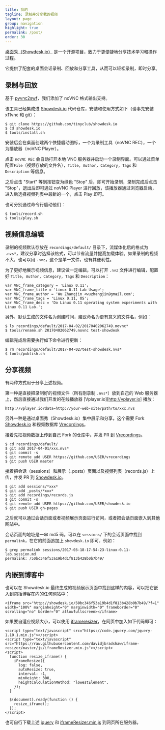```yaml
---
title: 我的
tagline: 录制并分享我的视频
layout: page
group: navigation
highlight: true
permalink: /post/
order: 30
---
```


[桌面秀（Showdesk.io）][1] 是一个开源项目，致力于更便捷地分享技术学习和操作过程。

它提供了配套的桌面会话录制、回放和分享工具，从而可以轻松录制，即时分享。

## 录制与回放

基于 [pyvnc2swf][2]，我们添加了 noVNC 格式输出支持。

该工具已经集成进 [Showdesk.io][1] 代码仓库，安装和使用方式如下（请事先安装 x11vnc 和 git）：

    $ git clone https://github.com/tinyclub/showdesk.io
    $ cd showdesk.io
    $ tools/install.sh

安装后会在桌面创建两个快捷启动图标，一个为录制工具（noVNC REC），一个为播放器（noVNC Player）。

点击 `noVNC REC` 会自动打开本地 VNC 服务器并启动一个录制界面。可以通过菜单配置`File`（视频存放的文件名），`Title`，`Author`，`Category`，`Tags` 和 `Description` 等信息。

之后点击 "Start" 等到按钮变为绿色 "Stop" 后，即可开始录制，录制完成后点击 "Stop"，退出后即可通过 noVNC Player 进行回放，该播放器通过浏览器启动，进入后选择视频列表中最新的一个，点击 Play 即可。

也可分别通过命令行启动他们：

    $ tools/record.sh
    $ tools/play.sh

## 视频信息编辑

录制的视频默认存放在 `recordings/default/` 目录下，流媒体化后的格式为 `.nvs*`，建议分享时选择该格式，可以节省流量并提高加载体验。如果录制的视频不大，也可以用 `.nvz`，这个是单一文件，也有其便利性。

为了更好地展示视频信息，建议做一定编辑，可以打开 `.nvz` 文件进行编辑，配置好 `Title`，`Author`，`Category`，`Tags` 和 `Description`：

    var VNC_frame_category = 'Linux 0.11';
    var VNC_frame_title = 'Linux 0.11 Lab Usage';
    var VNC_frame_author = 'Wu Zhangjin <wuzhangjin@gmail.com';
    var VNC_frame_tags = 'Linux 0.11, OS';
    var VNC_frame_desc = 'Do Linux 0.11 operating system experiments with Linux 0.11 Lab.';

另外，默认生成的文件名为创建时间，建议命名为更有意义的文件名，例如：

    $ ls recordings/default/2017-04-02/20170402062749.novnc*
    $ tools/rename.sh 20170402062749.novnc test-showdesk

编辑完成后需要执行如下命令进行更新：

    $ rm recordings/default/2017-04-02/test-showdesk.nvs*
    $ tools/publish.sh

## 分享视频

有两种方式用于分享上述视频。

第一种是直接把录制好的视频文件（所有刚录制 `.nvs*`）放到自己的 Web 服务器上，然后直接通过我们开发的在线播放器 [Vplayer.io][http://vplayer.io] 播放：

    http://vplayer.io?data=http://your-web-site/path/to/xxx.nvs

另外一种是通过桌面秀（Showdesk.io）集中展示和分享，这个需要 Fork [Showdesk.io][4] 和视频数据库 [Vrecordings][12]。

接着先把视频数据上传到自己 Fork 的仓库中，并发 PR 到 [Vrecordings][11]。

    $ cd recordings/default/
    $ git add 2017-04-01/xxx.nvs*
    $ git commit -s
    $ git remote add USER https://github.com/USER/vrecordings
    $ git push USER master

接着把会话（sessions）和展示（_posts）页面以及视频列表（records.js）上传，并发 PR 到 [Showdesk.io][1]。

    $ git add sessions/*xxx*
    $ git add _posts/*xxx*
    $ git add recordings/records.js
    $ git commit -s
    $ git remote add USER https://github.com/USER/showdesk.io
    $ git push USER gh-pages

之后就可以通过会话页面或者视频展示页面进行访问，或者把会话页面嵌入到其他网站中。

会话页面的地址是一串 md5 码，可以在 `sessions/` 下的会话页面中找到 `permalink`，在它的前面追加上 `showdesk.io` 即可，例如：

    $ grep permalink sessions/2017-03-18-17-54-23-linux-0.11-lab.session.md
    permalink: /50bc346f53a19b4d1f813b428b0b7b49/

## 内嵌到博客中

也可以在 Showdesk.io 最终生成的视频展示页面中找到这样的内容，可以把它嵌入到包括博客在内的任何网站中：

    <iframe src="http://showdesk.io/50bc346f53a19b4d1f813b428b0b7b49/?f=1" width="100%" marginheight="0" marginwidth="0" frameborder="0" scrolling="no" border="0" allowfullscreen></iframe>

如果要自适应视频大小，可以使用 [iframeresizer][5]，在网页中加入如下代码即可：

    <script type="text/javascript" src="https://code.jquery.com/jquery-1.10.1.min.js"></script>
    <script type="text/javascript" src="https://raw.githubusercontent.com/davidjbradshaw/iframe-resizer/master/js/iframeResizer.min.js"></script>
    <script>
      function resize_iframe() {
        iFrameResize({
          log: false,
          autoResize: true,
          interval: -1,
          minHeight: 300,
          heightCalculationMethod: "lowestElement",
        });
      }

      $(document).ready(function () {
        resize_iframe();
      });
    </script>

也可自行下载上述 [jquery][8] 和 [iframeResizer.min.js][6] 到网页所在服务器。

[1]: https://github.com/tinyclub/showdesk.io
[2]: https://github.com/tinyclub/pyvnc2swf
[3]: https://github.com/novnc/noVNC
[4]: https://github.com/tinyclub/showdesk.io#fork-destination-box
[5]: https://github.com/davidjbradshaw/iframe-resizer
[6]: https://raw.githubusercontent.com/davidjbradshaw/iframe-resizer/master/js/iframeResizer.min.js
[7]: https://github.com/tinyclub/cloud-ubuntu
[8]: https://code.jquery.com/jquery-1.10.1.min.js
[9]: http://vplayer.io
[11]: https://github.com/tinyclub/vrecordings
[12]: https://github.com/tinyclub/vrecordings#fork-destination-box
